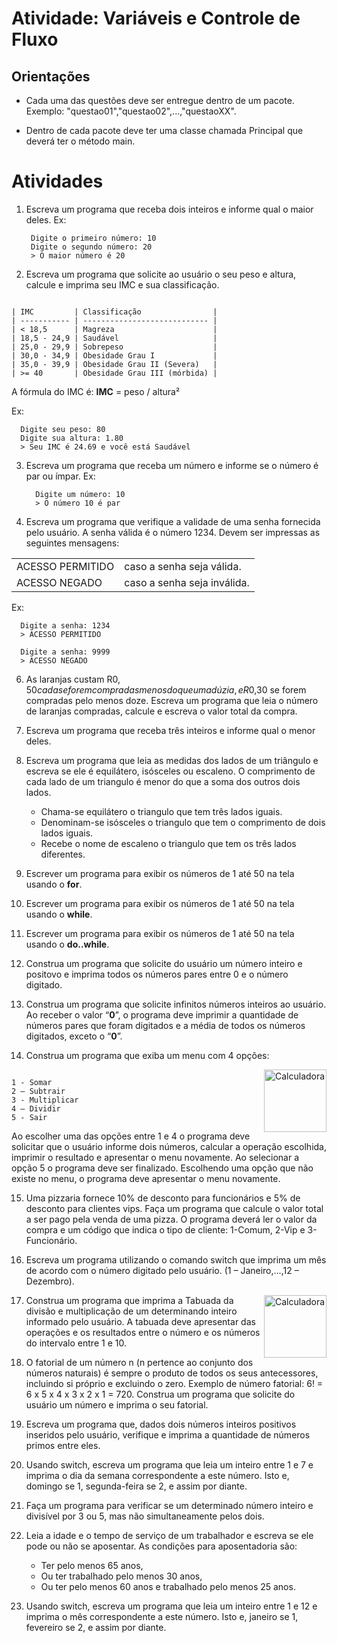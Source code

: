 # Atividade: Variáveis e Controle de Fluxo

## Orientações

- Cada uma das questões deve ser entregue dentro de um pacote.
  Exemplo: "questao01","questao02",...,"questaoXX".

- Dentro de cada pacote deve ter uma classe chamada Principal que deverá ter o método main.

# Atividades

1. Escreva um programa que receba dois inteiros e informe qual o maior deles. Ex:

   ```text
    Digite o primeiro número: 10
    Digite o segundo número: 20
    > O maior número é 20
   ```

2. Escreva um programa que solicite ao usuário o seu peso e altura, calcule e imprima seu IMC e sua classificação.

```

| IMC         | Classificação                |
| ----------- | ---------------------------- |
| < 18,5      | Magreza                      |
| 18,5 - 24,9 | Saudável                     |
| 25,0 - 29,9 | Sobrepeso                    |
| 30,0 - 34,9 | Obesidade Grau I             |
| 35,0 - 39,9 | Obesidade Grau II (Severa)   |
| >= 40       | Obesidade Grau III (mórbida) |

```

A fórmula do IMC é: **IMC** = peso / altura²

Ex:

```text
  Digite seu peso: 80
  Digite sua altura: 1.80
  > Seu IMC é 24.69 e você está Saudável
```

3. Escreva um programa que receba um número e informe se o número é par ou ímpar. Ex:

   ```text
     Digite um número: 10
     > O número 10 é par
   ```

4. Escreva um programa que verifique a validade de uma senha fornecida pelo usuário. A senha válida é o número 1234. Devem ser impressas as seguintes mensagens:

|                  |                             |
| ---------------- | --------------------------- |
| ACESSO PERMITIDO | caso a senha seja válida.   |
| ACESSO NEGADO    | caso a senha seja inválida. |

Ex:

```text
  Digite a senha: 1234
  > ACESSO PERMITIDO
```

```text
  Digite a senha: 9999
  > ACESSO NEGADO
```

6. As laranjas custam R$0,50 cada se forem compradas menos do que uma dúzia, e R$0,30 se forem compradas pelo menos doze. Escreva um programa que leia o número de laranjas compradas, calcule e escreva o valor total da compra.

7. Escreva um programa que receba três inteiros e informe qual o menor deles.

8. Escreva um programa que leia as medidas dos lados de um triângulo e escreva se ele é equilátero, isósceles ou escaleno.
   O comprimento de cada lado de um triangulo é menor do que a soma dos outros dois
   lados.

   - Chama-se equilátero o triangulo que tem três lados iguais.
   - Denominam-se isósceles o triangulo que tem o comprimento de dois lados iguais.
   - Recebe o nome de escaleno o triangulo que tem os três lados diferentes.

9. Escrever um programa para exibir os números de 1 até 50 na tela usando o **for**.

10. Escrever um programa para exibir os números de 1 até 50 na tela usando o **while**.

11. Escrever um programa para exibir os números de 1 até 50 na tela usando o **do..while**.

12. Construa um programa que solicite do usuário um número inteiro e positovo e imprima todos os números pares entre 0 e o número digitado.

13. Construa um programa que solicite infinitos números inteiros ao usuário. Ao receber o valor “**0**”, o programa deve imprimir a quantidade de números pares que foram digitados e a média de todos os números digitados, exceto o “**0**”.

14. Construa um programa que exiba um menu com 4 opções:

<img src="https://user-images.githubusercontent.com/5587998/179874116-f479efe9-06c0-4982-bbd5-8bc23610a87e.png" min-width="100px" max-width="100px" width="100px" align="right" alt="Calculadora">

<p align="left">

```

1 - Somar
2 – Subtrair
3 - Multiplicar
4 – Dividir
5 - Sair

```

Ao escolher uma das opções entre 1 e 4 o programa deve solicitar que o usuário informe dois números, calcular a operação escolhida, imprimir o resultado e apresentar o menu novamente. Ao selecionar a opção 5 o programa deve ser finalizado. Escolhendo uma opção que não existe no menu, o programa deve apresentar o menu novamente.

</p>

15. Uma pizzaria fornece 10% de desconto para funcionários e 5% de desconto para clientes vips. Faça um programa que calcule o valor total a ser pago pela venda de uma pizza. O programa deverá ler o valor da compra e um código que indica o tipo de cliente: 1-Comum, 2-Vip e 3-Funcionário.

16. Escreva um programa utilizando o comando switch que imprima um mês de acordo com o número digitado pelo usuário. (1 – Janeiro,...,12 – Dezembro).

  <img src="https://user-images.githubusercontent.com/5587998/179875074-7fe74eb1-8196-4974-8e97-80a9507e0a7a.png" min-width="100px" max-width="100px" width="100px" align="right" alt="Calculadora">

17. Construa um programa que imprima a Tabuada da divisão e multiplicação de um determinando inteiro informado pelo usuário. A tabuada deve apresentar das operações e os resultados entre o número e os números do intervalo entre 1 e 10.

18. O fatorial de um número n (n pertence ao conjunto dos números naturais) é sempre o produto de todos os seus antecessores, incluindo si próprio e excluindo o zero. Exemplo de número fatorial: 6! = 6 x 5 x 4 x 3 x 2 x 1 = 720. Construa um programa que solicite do usuário um número e imprima o seu fatorial.

19. Escreva um programa que, dados dois números inteiros positivos inseridos pelo usuário, verifique e imprima a quantidade de números primos entre eles.

20. Usando switch, escreva um programa que leia um inteiro entre 1 e 7 e imprima o dia da semana correspondente a este número. Isto e, domingo se 1, segunda-feira se 2, e assim por diante.

21. Faça um programa para verificar se um determinado número inteiro e divisível por 3 ou 5, mas não simultaneamente pelos dois.

22. Leia a idade e o tempo de serviço de um trabalhador e escreva se ele pode ou não se aposentar. As condições para aposentadoria são:

    - Ter pelo menos 65 anos,
    - Ou ter trabalhado pelo menos 30 anos,
    - Ou ter pelo menos 60 anos e trabalhado pelo menos 25 anos.

23. Usando switch, escreva um programa que leia um inteiro entre 1 e 12 e imprima o mês correspondente a este número. Isto e, janeiro se 1, fevereiro se 2, e assim por diante.
